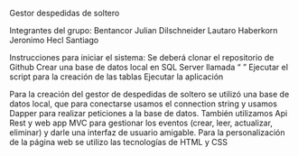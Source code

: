 Gestor despedidas de soltero



Integrantes del grupo:
Bentancor Julian
Dilschneider Lautaro
Haberkorn Jeronimo
Hecl Santiago

Instrucciones para iniciar el sistema:
Se deberá clonar el repositorio de Github
Crear una base de datos local en SQL Server llamada “ ”
Ejecutar el script para la creación de las tablas
Ejecutar la aplicación


Para la creación del gestor de despedidas de soltero se utilizó una base de datos local, que para conectarse usamos el connection string y usamos Dapper para realizar peticiones a la base de datos. También utilizamos Api Rest y web app MVC para gestionar los eventos (crear, leer, actualizar, eliminar) y darle una interfaz de usuario amigable.
Para la personalización de la página web se utilizo las tecnologías de HTML y CSS
